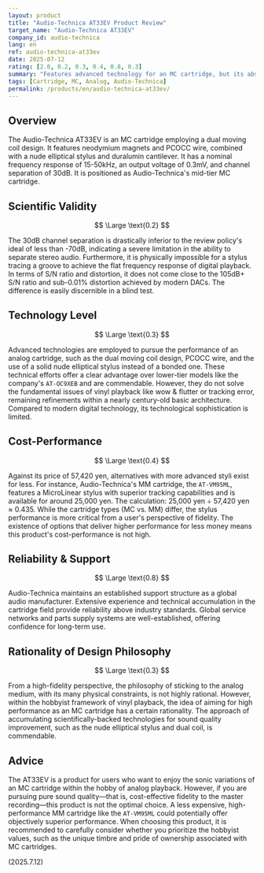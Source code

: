```yaml
---
layout: product
title: "Audio-Technica AT33EV Product Review"
target_name: "Audio-Technica AT33EV"
company_id: audio-technica
lang: en
ref: audio-technica-at33ev
date: 2025-07-12
rating: [2.0, 0.2, 0.3, 0.4, 0.8, 0.3]
summary: "Features advanced technology for an MC cartridge, but its absolute fidelity falls short of digital standards. Cost-performance is challenged by the existence of more affordable, high-performance MM cartridges."
tags: [Cartridge, MC, Analog, Audio-Technica]
permalink: /products/en/audio-technica-at33ev/
---
```


## Overview

The Audio-Technica AT33EV is an MC cartridge employing a dual moving coil design. It features neodymium magnets and PCOCC wire, combined with a nude elliptical stylus and duralumin cantilever. It has a nominal frequency response of 15-50kHz, an output voltage of 0.3mV, and channel separation of 30dB. It is positioned as Audio-Technica's mid-tier MC cartridge.

## Scientific Validity

$$ \Large \text{0.2} $$

The 30dB channel separation is drastically inferior to the review policy's ideal of less than -70dB, indicating a severe limitation in the ability to separate stereo audio. Furthermore, it is physically impossible for a stylus tracing a groove to achieve the flat frequency response of digital playback. In terms of S/N ratio and distortion, it does not come close to the 105dB+ S/N ratio and sub-0.01% distortion achieved by modern DACs. The difference is easily discernible in a blind test.

## Technology Level

$$ \Large \text{0.3} $$

Advanced technologies are employed to pursue the performance of an analog cartridge, such as the dual moving coil design, PCOCC wire, and the use of a solid nude elliptical stylus instead of a bonded one. These technical efforts offer a clear advantage over lower-tier models like the company's `AT-OC9XEB` and are commendable. However, they do not solve the fundamental issues of vinyl playback like wow & flutter or tracking error, remaining refinements within a nearly century-old basic architecture. Compared to modern digital technology, its technological sophistication is limited.

## Cost-Performance

$$ \Large \text{0.4} $$

Against its price of 57,420 yen, alternatives with more advanced styli exist for less. For instance, Audio-Technica's MM cartridge, the `AT-VM95ML`, features a MicroLinear stylus with superior tracking capabilities and is available for around 25,000 yen. The calculation: 25,000 yen ÷ 57,420 yen ≈ 0.435. While the cartridge types (MC vs. MM) differ, the stylus performance is more critical from a user's perspective of fidelity. The existence of options that deliver higher performance for less money means this product's cost-performance is not high.

## Reliability & Support

$$ \Large \text{0.8} $$

Audio-Technica maintains an established support structure as a global audio manufacturer. Extensive experience and technical accumulation in the cartridge field provide reliability above industry standards. Global service networks and parts supply systems are well-established, offering confidence for long-term use.

## Rationality of Design Philosophy

$$ \Large \text{0.3} $$

From a high-fidelity perspective, the philosophy of sticking to the analog medium, with its many physical constraints, is not highly rational. However, within the hobbyist framework of vinyl playback, the idea of aiming for high performance as an MC cartridge has a certain rationality. The approach of accumulating scientifically-backed technologies for sound quality improvement, such as the nude elliptical stylus and dual coil, is commendable.

## Advice

The AT33EV is a product for users who want to enjoy the sonic variations of an MC cartridge within the hobby of analog playback. However, if you are pursuing pure sound quality—that is, cost-effective fidelity to the master recording—this product is not the optimal choice. A less expensive, high-performance MM cartridge like the `AT-VM95ML` could potentially offer objectively superior performance. When choosing this product, it is recommended to carefully consider whether you prioritize the hobbyist values, such as the unique timbre and pride of ownership associated with MC cartridges.

(2025.7.12)